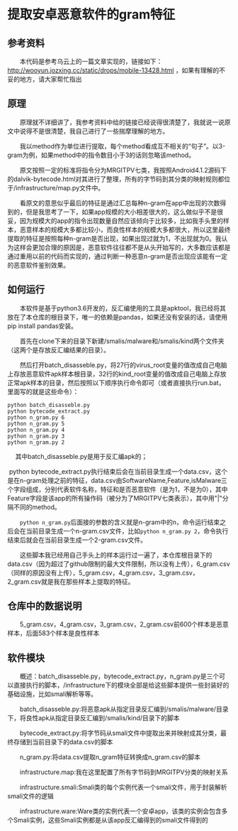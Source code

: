 # 提取安卓恶意软件的gram特征



## 参考资料

　　本代码是参考乌云上的一篇文章实现的，链接如下：http://wooyun.jozxing.cc/static/drops/mobile-13428.html
，如果有理解的不妥的地方，请大家帮忙指出



## 原理

　　原理就不详细讲了，我参考资料中给的链接已经说得很清楚了，我就说一说原文中说得不是很清楚，我自己进行了一些揣摩理解的地方。

　　我以method作为单位进行提取，每个method看成互不相关的“句子”。以3-gram为例，如果method中的指令数目小于3的话则忽略该method。

　　原文按照一定的标准将指令分为MRGITPV七类，我按照Android4.1.2源码下的dalvik-bytecode.html对其进行了整理，所有的字节码到其分类的映射规则都位于/infrastructure/map.py文件中。

　　看原文的意思似乎最后的特征是通过汇总每种n-gram在app中出现的次数得到的，但是我思考了一下，如果app规模的大小相差很大的，这么做似乎不是很妥，因为规模大的app的指令出现数量自然应该倾向于比较多，比如我手头里的样本，恶意样本的规模大多都比较小，而良性样本的规模大多都很大，所以这里最终提取的特征是按照每种n-gram是否出现，如果出现过就为1，不出现就为0。我认为这样会更加合理的原因是，恶意软件往往都不是从头开始写的，大多数应该都是通过重用以前的代码而实现的，通过判断一种恶意n-gram是否出现应该能有一定的恶意软件鉴别效果。

## 如何运行

　　本软件是基于python3.6开发的，反汇编使用的工具是apktool，我已经将其放在了本仓库的根目录下，唯一的依赖是pandas，如果还没有安装的话，请使用pip install pandas安装。

　　首先在clone下来的目录下新建/smalis/malware和/smalis/kind两个文件夹（这两个是存放反汇编结果的目录）。


　　然后打开batch_disasseble.py，将27行的virus_root变量的值改成自己电脑上存放恶意软件apk样本根目录，32行的kind_root变量的值改成自己电脑上存放正常apk样本的目录，然后按照以下顺序执行命令即可（或者直接执行run.bat，里面写的就是这些命令）：
```
python batch_disasseble.py
python bytecode_extract.py
python n_gram.py 6
python n_gram.py 5
python n_gram.py 4
python n_gram.py 3
python n_gram.py 2
```


​    　其中batch_disasseble.py是用于反汇编apk的；

​       python bytecode_extract.py执行结束后会在当前目录生成一个data.csv，这个是在n-gram处理之前的特征，data.csv由SoftwareName,Feature,isMalware三个字段组成，分别代表软件名称，特征和是否恶意软件（是为1，不是为0），其中Feature字段是该app的所有操作码（被分为了MRGITPV七类表示），其中用"|"分隔不同的method。

　　`python n_gram.py`后面接的参数的含义就是n-gram中的n，命令运行结束之后会在当前目录生成一个n-gram.csv文件，比如`python n_gram.py 2`，命令执行结束后就会在当前目录生成一个2-gram.csv文件。

　　这些脚本我已经用自己手头上的样本运行过一遍了，本仓库根目录下的data.csv（因为超过了github限制的最大文件限制，所以没有上传），6_gram.csv（同样的原因没有上传），5_gram.csv，4_gram.csv，3_gram.csv，2_gram.csv就是我在那些样本上提取的特征。

## 仓库中的数据说明

　　5_gram.csv，4_gram.csv，3_gram.csv，2_gram.csv前600个样本是恶意样本，后面583个样本是良性样本

## 软件模块

　　概述：batch_disasseble.py，bytecode_extract.py，n_gram.py是三个可以直接执行的脚本，/infrastructure下的模块全部是给这些脚本提供一些封装好的基础设施，比如smali解析等等。

　　batch_disasseble.py:将恶意apk从指定目录反汇编到/smalis/malware/目录下，将良性apk从指定目录反汇编到/smalis/kind/目录下的脚本

　　bytecode_extract.py:将字节码从smali文件中提取出来并映射成其分类，最终存储到当前目录下的data.csv的脚本

　　n_gram.py:将data.csv提取n_gram特征转换成n_gram.csv的脚本

　　infrastructure.map:我在这里配置了所有字节码到MRGITPV分类的映射关系　

　　infrastructure.smali:Smali类的每个实例代表一个smali文件，用于封装解析smali文件的逻辑

　　infrastructure.ware:Ware类的实例代表一个安卓app，该类的实例会包含多个Smali实例，这些Smali实例都是从该app反汇编得到的smali文件得到的




